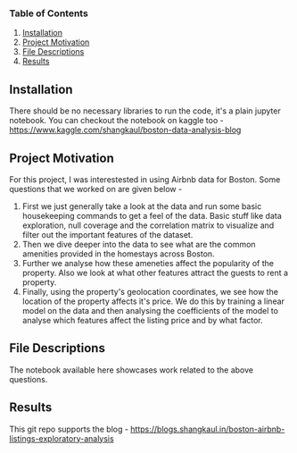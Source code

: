 ### Table of Contents

1. [Installation](#installation)
2. [Project Motivation](#motivation)
3. [File Descriptions](#files)
4. [Results](#results)

## Installation <a name="installation"></a>

There should be no necessary libraries to run the code, it's a plain jupyter notebook. You can checkout the notebook on kaggle too - https://www.kaggle.com/shangkaul/boston-data-analysis-blog

## Project Motivation<a name="motivation"></a>

For this project, I was interestested in using Airbnb data for Boston. Some questions that we worked on are given below - 

1. First we just generally take a look at the data and run some basic housekeeping commands to get a feel of the data. Basic stuff like data exploration, null coverage and the correlation matrix to visualize and filter out the important features of the dataset.
2. Then we dive deeper into the data to see what are the common amenities provided in the homestays across Boston.
3. Further we analyse how these ameneties affect the popularity of the property. Also we look at what other features attract the guests to rent a property.
4. Finally, using the property's geolocation coordinates, we see how the location of the property affects it's price. We do this by training a linear model on the data and then analysing the coefficients of the model to analyse which features affect the listing price and by what factor.

## File Descriptions <a name="files"></a>

The notebook available here showcases work related to the above questions.  

## Results<a name="results"></a>

This git repo supports the blog - https://blogs.shangkaul.in/boston-airbnb-listings-exploratory-analysis
